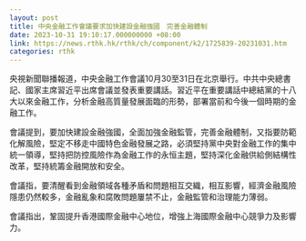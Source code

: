 ```yaml
---
layout: post
title: 中央金融工作會議要求加快建設金融強國　完善金融體制
date: 2023-10-31 19:10:17.000000000 +08:00
link: https://news.rthk.hk/rthk/ch/component/k2/1725839-20231031.htm
categories: rthk
---
```


央視新聞聯播報道，中央金融工作會議10月30至31日在北京舉行。中共中央總書記、國家主席習近平出席會議並發表重要講話。習近平在重要講話中總結黨的十八大以來金融工作，分析金融高質量發展面臨的形勢，部署當前和今後一個時期的金融工作。

會議提到，要加快建設金融強國，全面加強金融監管，完善金融體制，又指要防範化解風險，堅定不移走中國特色金融發展之路，必須堅持黨中央對金融工作的集中統一領導，堅持把防控風險作為金融工作的永恒主題，堅持深化金融供給側結構性改革，堅持統籌金融開放和安全。

會議指，要清醒看到金融領域各種矛盾和問題相互交織，相互影響，經濟金融風險隱患仍然較多，金融亂象和腐敗問題屢禁不止，金融監管和治理能力薄弱。

會議指出，鞏固提升香港國際金融中心地位，增強上海國際金融中心競爭力及影響力。
